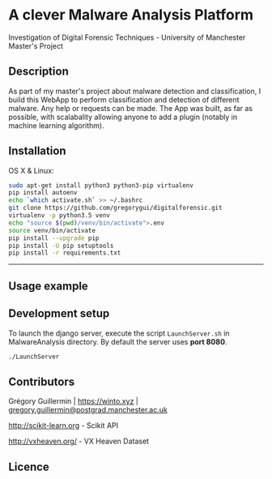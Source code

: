 # A clever Malware Analysis Platform
Investigation of Digital Forensic Techniques - University of Manchester Master's Project

## Description

As part of my master's project about malware detection and classification, I build this WebApp to perform classification and detection of different malware.
Any help or requests can be made. The App was built, as far as possible, with scalabality allowing anyone to add a plugin (notably in machine learning algorithm).

## Installation

OS X & Linux:

```sh
sudo apt-get install python3 python3-pip virtualenv 
pip install autoenv
echo `which activate.sh` >> ~/.bashrc
git clone https://github.com/gregorygui/digitalforensic.git
virtualenv -p python3.5 venv
echo "source $(pwd)/venv/bin/activate">.env
source venv/bin/activate
pip install --upgrade pip
pip install -U pip setuptools
pip install -r requirements.txt
```

***

## Usage example

## Development setup

To launch the django server, execute the script ```LaunchServer.sh``` in MalwareAnalysis directory. By default the server uses **port 8080**.
```sh
./LaunchServer
```

## Contributors

Grégory Guillermin | https://winto.xyz | gregory.guillermin@postgrad.manchester.ac.uk

http://scikit-learn.org - Scikit API

http://vxheaven.org/ - VX Heaven Dataset

## Licence